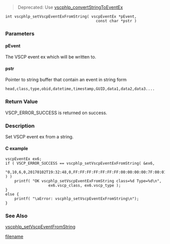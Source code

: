 > Deprecated: Use [vscphlp_convertStringToEventEx](vscphlp_convertstringtoeventex.md)

```clike
int vscphlp_setVscpEventExFromString( vscpEventEx *pEvent, 
                                        const char *pstr )
```

### Parameters

#### pEvent
The VSCP event ex which will be written to.

#### pstr
Pointer to string buffer that contain an event in string form

    head,class,type,obid,datetime,timestamp,GUID,data1,data2,data3....



### Return Value
VSCP_ERROR_SUCCESS is returned on success. 

### Description
Set VSCP event ex from a string. 

#### C example

```clike
vscpEventEx ex6;
if ( VSCP_ERROR_SUCCESS == vscphlp_setVscpEventExFromString( &ex6,  
      "0,10,6,0,20170102T19:32:48,0,FF:FF:FF:FF:FF:FF:FF:00:00:00:00:7F:00:01:01:FD,0x8A,0x00,0x1E" ) ) 
    printf( "OK vscphlp_setVscpEventExFromString class=%d Type=%d\n", 
                   ex6.vscp_class, ex6.vscp_type );
}
else {
    printf( "\aError: vscphlp_setVscpEventExFromString\n");
}
```

### See Also
[vscphlp_setVscpEventFromString](vscphlp_setvscpeventfromstring.md)



[filename](./bottom_copyright.md ':include')